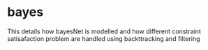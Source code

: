 # bayes
This details how bayesNet is modelled and how different constraint satisafaction problem are handled using backttracking and filtering
